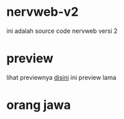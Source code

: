 # nervweb-v2
ini adalah source code nervweb versi 2
# preview
lihat previewnya [disini](https://rinha242.github.io/nervweb-v2) ini preview lama

# orang jawa
